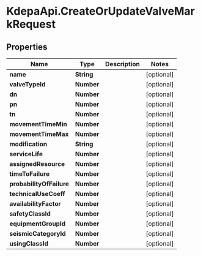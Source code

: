# KdepaApi.CreateOrUpdateValveMarkRequest

## Properties

Name | Type | Description | Notes
------------ | ------------- | ------------- | -------------
**name** | **String** |  | [optional] 
**valveTypeId** | **Number** |  | [optional] 
**dn** | **Number** |  | [optional] 
**pn** | **Number** |  | [optional] 
**tn** | **Number** |  | [optional] 
**movementTimeMin** | **Number** |  | [optional] 
**movementTimeMax** | **Number** |  | [optional] 
**modification** | **String** |  | [optional] 
**serviceLife** | **Number** |  | [optional] 
**assignedResource** | **Number** |  | [optional] 
**timeToFailure** | **Number** |  | [optional] 
**probabilityOfFailure** | **Number** |  | [optional] 
**technicalUseCoeff** | **Number** |  | [optional] 
**availabilityFactor** | **Number** |  | [optional] 
**safetyClassId** | **Number** |  | [optional] 
**equipmentGroupId** | **Number** |  | [optional] 
**seismicCategoryId** | **Number** |  | [optional] 
**usingClassId** | **Number** |  | [optional] 


